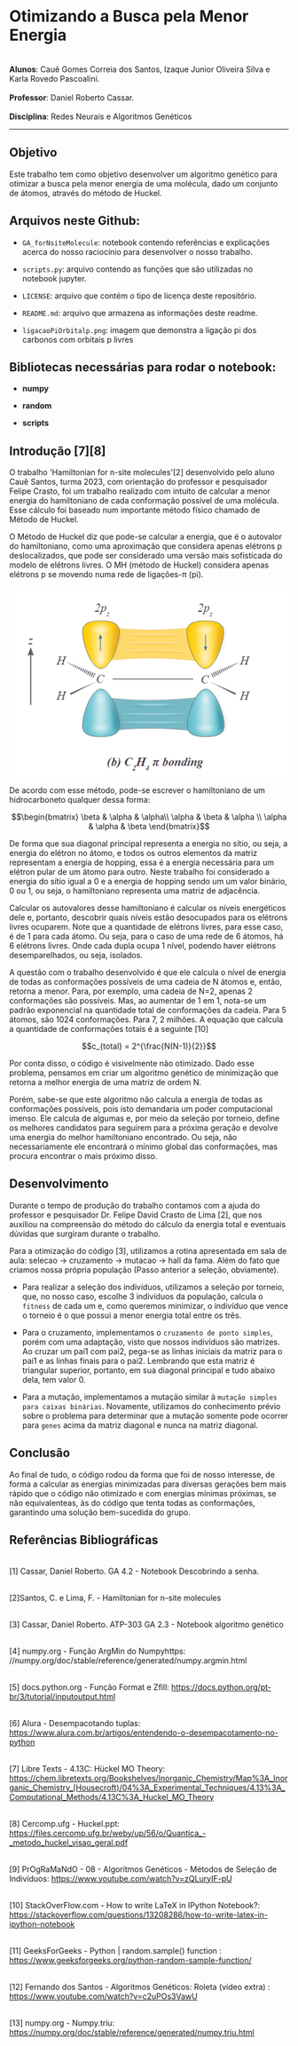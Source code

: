 # Otimizando a Busca pela Menor Energia 

<br>**Alunos**: Cauê Gomes Correia dos Santos, Izaque Junior Oliveira Silva e Karla Rovedo Pascoalini.</br>
<br>**Professor**: Daniel Roberto Cassar.</br>
<br>**Disciplina**: Redes Neurais e Algoritmos Genéticos</br>
___
## Objetivo
Este trabalho tem como objetivo desenvolver um algoritmo genético para otimizar a busca pela menor energia de uma molécula, dado um conjunto de átomos, através do método de Huckel.

## Arquivos neste Github:

- `GA_forNsiteMolecule`: notebook contendo referências e explicações acerca do nosso raciocínio para desenvolver o nosso trabalho.
  
- `scripts.py`: arquivo contendo as funções que são utilizadas no notebook jupyter.

- `LICENSE`: arquivo que contém o tipo de licença deste repositório.

- `README.md`: arquivo que armazena as informações deste readme.

- `ligacaoPiOrbitalp.png`: imagem que demonstra a ligação pi dos carbonos com orbitais p livres

## Bibliotecas necessárias para rodar o notebook:

- **numpy**
  
- **random**

- **scripts**

## Introdução [7][8]

O trabalho 'Hamiltonian for n-site molecules'[2] desenvolvido pelo aluno Cauê Santos, turma 2023, com orientação do professor e pesquisador Felipe Crasto, foi um trabalho realizado com intuito de calcular a menor energia do hamiltoniano de cada conformação possível de uma molécula. Esse cálculo foi baseado num importante método físico chamado de Método de Huckel.

O Método de Huckel diz que pode-se calcular a energia, que é o autovalor do hamiltoniano, como uma aproximação que considera apenas elétrons p deslocalizados, que pode ser considerado uma versão mais sofisticada do modelo de elétrons livres. O MH (método de Huckel) considera apenas elétrons p se movendo numa rede de ligações-π (pi).

![Texto Alternativo](ligacaoPiOrbitalp.png)

De acordo com esse método, pode-se escrever o hamiltoniano de um hidrocarboneto qualquer dessa forma:

$$\begin{bmatrix}
\beta & \alpha & \alpha\\
\alpha & \beta & \alpha \\
\alpha & \alpha & \beta
\end{bmatrix}$$
    
De forma que sua diagonal principal representa a energia no sítio, ou seja, a energia do elétron no átomo, e todos os outros elementos da matriz representam a energia de hopping, essa é a energia necessária para um elétron pular de um átomo para outro. Neste trabalho foi considerado a energia do sítio igual a 0 e a energia de hopping sendo um um valor binário, 0 ou 1, ou seja, o hamiltoniano representa uma matriz de adjacência.

Calcular os autovalores desse hamiltoniano é calcular os níveis energéticos dele e, portanto, descobrir quais níveis estão desocupados para os elétrons livres ocuparem. Note que a quantidade de elétrons livres, para esse caso, é de 1 para cada átomo. Ou seja, para o caso de uma rede de 6 átomos, há 6 elétrons livres. Onde cada dupla ocupa 1 nível, podendo haver elétrons desemparelhados, ou seja, isolados.

A questão com o trabalho desenvolvido é que ele calcula o nível de energia de todas as conformações possíveis de uma cadeia de N átomos e, então, retorna a menor. Para, por exemplo, uma cadeia de N=2, apenas 2 conformações são possíveis. Mas, ao aumentar de 1 em 1, nota-se um padrão exponencial na quantidade total de conformações da cadeia. Para 5 átomos, são 1024 conformações. Para 7, 2 milhões.
A equação que calcula a quantidade de conformações totais é a seguinte [10]

$$c_{total} = 2^{\frac{N(N-1)}{2}}$$

Por conta disso, o código é visivelmente não otimizado. Dado esse problema, pensamos em criar um algoritmo genético de minimização que retorna a melhor energia de uma matriz de ordem N.

Porém, sabe-se que este algoritmo não calcula a energia de todas as conformações possíveis, pois isto demandaria um poder computacional imenso. Ele calcula de algumas e, por meio da seleção por torneio, define os melhores candidatos para seguirem para a próxima geração e devolve uma energia do melhor hamiltoniano encontrado. Ou seja, não necessariamente ele encontrará o mínimo global das conformações, mas procura encontrar o mais próximo disso.


## Desenvolvimento
Durante o tempo de produção do trabalho contamos com a ajuda do professor e pesquisador Dr. Felipe David Crasto de Lima [2], que nos auxiliou na compreensão do método do cálculo da energia total e eventuais dúvidas que surgiram durante o trabalho. 

Para a otimização do código [3], utilizamos a rotina apresentada em sala de aula: selecao -> cruzamento -> mutacao -> hall da fama. Além do fato que criamos nossa própria população (Passo anterior a seleção, obviamente).

- Para realizar a seleção dos indivíduos, utilizamos a seleção por torneio, que, no nosso caso, escolhe 3 indivíduos da população, calcula o `fitness` de cada um e, como queremos minimizar, o indivíduo que vence o torneio é o que possui a menor energia total entre os três.

- Para o cruzamento, implementamos o `cruzamento de ponto simples`, porém com uma adaptação, visto que nossos indivíduos são matrizes. Ao cruzar um pai1 com pai2, pega-se as linhas iniciais da matriz para o pai1 e as linhas finais para o pai2. Lembrando que esta matriz é triangular superior, portanto, em sua diagonal principal e tudo abaixo dela, tem valor 0.

- Para a mutação, implementamos a mutação similar à `mutação simples para caixas binárias`. Novamente, utilizamos do conhecimento prévio sobre o problema para determinar que a mutação somente pode ocorrer para `genes` acima da matriz diagonal e nunca na matriz diagonal.


## Conclusão

Ao final de tudo, o código rodou da forma que foi de nosso interesse, de forma a calcular as energias minimizadas para diversas gerações bem mais rápido que o código não otimizado e com energias mínimas próximas, se não equivalenteas, às do código que tenta todas as conformações, garantindo uma solução bem-sucedida do grupo.

## Referências Bibliográficas
<br>[1] Cassar, Daniel Roberto. GA 4.2 - Notebook Descobrindo a senha.</br>

<br>[2]Santos, C. e Lima, F. - Hamiltonian for n-site molecules </br>

<br>[3] Cassar, Daniel Roberto. ATP-303 GA 2.3 - Notebook algoritmo genético</br> 

<br>[4] numpy.org - Função ArgMin do Numpyhttps: //numpy.org/doc/stable/reference/generated/numpy.argmin.html </br>

<br>[5] docs.python.org - Função Format e Zfill: https://docs.python.org/pt-br/3/tutorial/inputoutput.html </br>

<br>[6] Alura - Desempacotando tuplas: https://www.alura.com.br/artigos/entendendo-o-desempacotamento-no-python </br>

<br>[7] Libre Texts - 4.13C: Hückel MO Theory: https://chem.libretexts.org/Bookshelves/Inorganic_Chemistry/Map%3A_Inorganic_Chemistry_(Housecroft)/04%3A_Experimental_Techniques/4.13%3A_Computational_Methods/4.13C%3A_Huckel_MO_Theory</br>

<br>[8] Cercomp.ufg - Huckel.ppt: https://files.cercomp.ufg.br/weby/up/56/o/Quantica_-_metodo_huckel_visao_geral.pdf</br>

<br>[9] PrOgRaMaNdO - 08 - Algoritmos Genéticos - Métodos de Seleção de Indivíduos: https://www.youtube.com/watch?v=zQLuryIF-pU</br>

<br>[10] StackOverFlow.com - How to write LaTeX in IPython Notebook?: https://stackoverflow.com/questions/13208286/how-to-write-latex-in-ipython-notebook</br>

<br>[11] GeeksForGeeks - Python | random.sample() function : https://www.geeksforgeeks.org/python-random-sample-function/</br>

<br> [12] Fernando dos Santos - Algoritmos Genéticos: Roleta (vídeo extra) : https://www.youtube.com/watch?v=c2uPOs3VawU </br>

<br> [13] numpy.org - Numpy.triu: https://numpy.org/doc/stable/reference/generated/numpy.triu.html </br>

